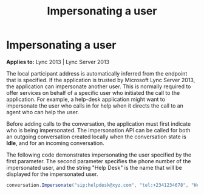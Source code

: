 ﻿---
title: Impersonating a user
TOCTitle: Impersonating a user
ms:assetid: 5b22dec3-ac5a-4774-95ad-e59c6e66bd50
ms:mtpsurl: https://msdn.microsoft.com/library/Dn465984(v=office.15)
ms:contentKeyID: 57102789
ms.date: 07/25/2014
mtps_version: v=office.15
dev_langs:
- csharp
---

# Impersonating a user


**Applies to:** Lync 2013 | Lync Server 2013

The local participant address is automatically inferred from the endpoint that is specified. If the application is trusted by Microsoft Lync Server 2013, the application can impersonate another user. This is normally required to offer services on behalf of a specific user who initiated the call to the application. For example, a help-desk application might want to impersonate the user who calls in for help when it directs the call to an agent who can help the user.

Before adding calls to the conversation, the application must first indicate who is being impersonated. The impersonation API can be called for both an outgoing conversation created locally when the conversation state is **Idle**, and for an incoming conversation.

The following code demonstrates impersonating the user specified by the first parameter. The second parameter specifies the phone number of the impersonated user, and the string "Help Desk" is the name that will be displayed for the impersonated user.

```csharp
conversation.Impersonate("sip:helpdesk@xyz.com", "tel:+2341234678", "Help Desk"); 
```

